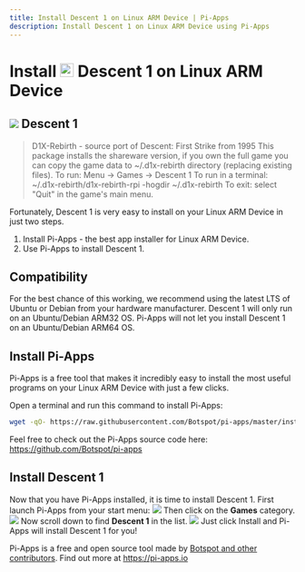 ```yaml
---
title: Install Descent 1 on Linux ARM Device | Pi-Apps
description: Install Descent 1 on Linux ARM Device using Pi-Apps
---
```

<div class="simple-install-content content">

# Install <img src="/img/app-icons/Descent 1/icon-64.png" height=24> Descent 1 on Linux ARM Device

## <img src="/img/app-icons/Descent 1/icon-64.png"> Descent 1
> D1X-Rebirth - source port of Descent: First Strike from 1995
> This package installs the shareware version, if you own the full game you can copy the game data to ~/.d1x-rebirth directory (replacing existing files).
> To run: Menu -> Games -> Descent 1
> To run in a terminal: ~/.d1x-rebirth/d1x-rebirth-rpi -hogdir ~/.d1x-rebirth
> To exit: select "Quit" in the game's main menu.

Fortunately, Descent 1 is very easy to install on your Linux ARM Device in just two steps.
1. Install Pi-Apps - the best app installer for Linux ARM Device.
2. Use Pi-Apps to install Descent 1.
</div>
<div class="simple-install-content content">

## Compatibility
For the best chance of this working, we recommend using the latest LTS of Ubuntu or Debian from your hardware manufacturer.
Descent 1 will only run on an Ubuntu/Debian ARM32 OS. Pi-Apps will not let you install Descent 1 on an Ubuntu/Debian ARM64 OS.
</div>
<div class="simple-install-content content">

## Install Pi-Apps

Pi-Apps is a free tool that makes it incredibly easy to install the most useful programs on your Linux ARM Device with just a few clicks.

Open a terminal and run this command to install Pi-Apps:
```bash
wget -qO- https://raw.githubusercontent.com/Botspot/pi-apps/master/install | bash
```
Feel free to check out the Pi-Apps source code here: https://github.com/Botspot/pi-apps
</div>
<div class="simple-install-content content">

## Install Descent 1

Now that you have Pi-Apps installed, it is time to install Descent 1.
First launch Pi-Apps from your start menu:
<img src="/img/start-menu.png">
Then click on the <b>Games</b> category.
<img src="/img/category-selections/Games.png">
Now scroll down to find <b>Descent 1</b> in the list.
<img src="/img/app-icons/Descent 1/app-selection.png">
Just click Install and Pi-Apps will install Descent 1 for you!
</div>
<div class="simple-install-content content">

Pi-Apps is a free and open source tool made by [Botspot and other contributors](/about/#contributors). Find out more at https://pi-apps.io
</div>
